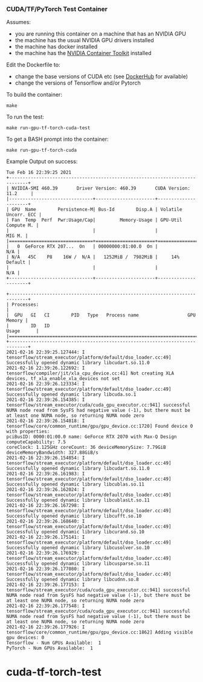 ### CUDA/TF/PyTorch Test Container

Assumes:
- you are running this container on a machine that has an NVIDIA GPU
- the machine has the usual NVIDIA GPU drivers installed
- the machine has docker installed
- the machine has the [NVIDIA Container Toolkit](https://github.com/NVIDIA/nvidia-docker) installed

Edit the Dockerfile to:
- change the base versions of CUDA etc (see [DockerHub](https://hub.docker.com/r/nvidia/cuda/) for available)
- change the versions of Tensorflow and/or Pytorch

To build the container:

	make
	
To run the test:

	make run-gpu-tf-torch-cuda-test
	
To get a BASH prompt into the container:

	make run-gpu-tf-torch-cuda
	
Example Output on success:

	Tue Feb 16 22:39:25 2021       
	+-----------------------------------------------------------------------------+
	| NVIDIA-SMI 460.39       Driver Version: 460.39       CUDA Version: 11.2     |
	|-------------------------------+----------------------+----------------------+
	| GPU  Name        Persistence-M| Bus-Id        Disp.A | Volatile Uncorr. ECC |
	| Fan  Temp  Perf  Pwr:Usage/Cap|         Memory-Usage | GPU-Util  Compute M. |
	|                               |                      |               MIG M. |
	|===============================+======================+======================|
	|   0  GeForce RTX 207...  On   | 00000000:01:00.0  On |                  N/A |
	| N/A   45C    P8    16W /  N/A |   1252MiB /  7982MiB |     14%      Default |
	|                               |                      |                  N/A |
	+-------------------------------+----------------------+----------------------+
																				   
	+-----------------------------------------------------------------------------+
	| Processes:                                                                  |
	|  GPU   GI   CI        PID   Type   Process name                  GPU Memory |
	|        ID   ID                                                   Usage      |
	|=============================================================================|
	+-----------------------------------------------------------------------------+
	2021-02-16 22:39:25.127444: I tensorflow/stream_executor/platform/default/dso_loader.cc:49] Successfully opened dynamic library libcudart.so.11.0
	2021-02-16 22:39:26.122692: I tensorflow/compiler/jit/xla_cpu_device.cc:41] Not creating XLA devices, tf_xla_enable_xla_devices not set
	2021-02-16 22:39:26.123334: I tensorflow/stream_executor/platform/default/dso_loader.cc:49] Successfully opened dynamic library libcuda.so.1
	2021-02-16 22:39:26.154385: I tensorflow/stream_executor/cuda/cuda_gpu_executor.cc:941] successful NUMA node read from SysFS had negative value (-1), but there must be at least one NUMA node, so returning NUMA node zero
	2021-02-16 22:39:26.154818: I tensorflow/core/common_runtime/gpu/gpu_device.cc:1720] Found device 0 with properties: 
	pciBusID: 0000:01:00.0 name: GeForce RTX 2070 with Max-Q Design computeCapability: 7.5
	coreClock: 1.125GHz coreCount: 36 deviceMemorySize: 7.79GiB deviceMemoryBandwidth: 327.88GiB/s
	2021-02-16 22:39:26.154854: I tensorflow/stream_executor/platform/default/dso_loader.cc:49] Successfully opened dynamic library libcudart.so.11.0
	2021-02-16 22:39:26.161983: I tensorflow/stream_executor/platform/default/dso_loader.cc:49] Successfully opened dynamic library libcublas.so.11
	2021-02-16 22:39:26.162024: I tensorflow/stream_executor/platform/default/dso_loader.cc:49] Successfully opened dynamic library libcublasLt.so.11
	2021-02-16 22:39:26.167298: I tensorflow/stream_executor/platform/default/dso_loader.cc:49] Successfully opened dynamic library libcufft.so.10
	2021-02-16 22:39:26.168640: I tensorflow/stream_executor/platform/default/dso_loader.cc:49] Successfully opened dynamic library libcurand.so.10
	2021-02-16 22:39:26.175141: I tensorflow/stream_executor/platform/default/dso_loader.cc:49] Successfully opened dynamic library libcusolver.so.10
	2021-02-16 22:39:26.176929: I tensorflow/stream_executor/platform/default/dso_loader.cc:49] Successfully opened dynamic library libcusparse.so.11
	2021-02-16 22:39:26.177080: I tensorflow/stream_executor/platform/default/dso_loader.cc:49] Successfully opened dynamic library libcudnn.so.8
	2021-02-16 22:39:26.177153: I tensorflow/stream_executor/cuda/cuda_gpu_executor.cc:941] successful NUMA node read from SysFS had negative value (-1), but there must be at least one NUMA node, so returning NUMA node zero
	2021-02-16 22:39:26.177548: I tensorflow/stream_executor/cuda/cuda_gpu_executor.cc:941] successful NUMA node read from SysFS had negative value (-1), but there must be at least one NUMA node, so returning NUMA node zero
	2021-02-16 22:39:26.177926: I tensorflow/core/common_runtime/gpu/gpu_device.cc:1862] Adding visible gpu devices: 0
	Tensorflow - Num GPUs Available:  1
	PyTorch - Num GPUs Available:  1
# cuda-tf-torch-test
